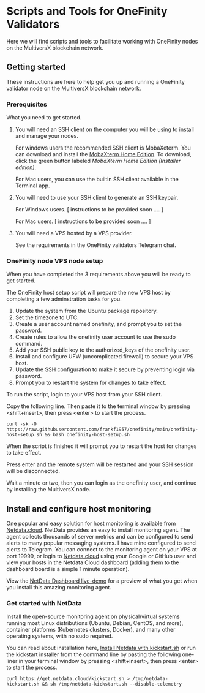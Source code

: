 # Scripts and Tools for OneFinity Validators

Here we will find scripts and tools to facilitate working with OneFinity nodes on the MultiversX blockchain network. 

## Getting started

These instructions are here to help get you up and running a OneFinity validator node on the MultiversX blockchain network.

### Prerequisites

What you need to get started. 

1. You will need an SSH client on the computer you will be using to install and manage your nodes. 

    For windows users the recommended SSH client is MobaXeterm. 
    You can download and install the 
    [MobaXterm Home Edition](https://mobaxterm.mobatek.net/download-home-edition.html). 
    To download, click the green button labeled _MobaXterm Home Edition (Installer edition)_.

    For Mac users, you can use the builtin SSH client available in the Terminal app. 

2. You will need to use your SSH client to generate an SSH keypair.

    For Windows users. [ instructions to be provided soon .... ]

    For Mac users. [ instructions to be provided soon .... ]

3. You will need a VPS hosted by a VPS provider. 

    See the requirements in the OneFinity validators Telegram chat. 

### OneFinity node VPS node setup

When you have completed the 3 requirements above you will be ready to get started.  

The OneFinity host setup script will prepare the new VPS host by completing a few adminstration tasks for you.

1. Update the system from the Ubuntu package repository.
1. Set the timezone to UTC.
1. Create a user account named onefinity, and prompt you to set the password.
1. Create rules to allow the onefinity user account to use the sudo command.
1. Add your SSH public key to the authorized_keys of the onefinity user.
1. Install and configure UFW (uncomplicated firewall) to secure your VPS host.
1. Update the SSH configuration to make it secure by preventing login via password.
1. Prompt you to restart the system for changes to take effect.

To run the script, login to your VPS host from your SSH client.

Copy the following line. Then paste it to the terminal window by pressing \<shift+insert\>, then press \<enter\> to start the process. 

~~~
curl -sk -O https://raw.githubusercontent.com/frankf1957/onefinity/main/onefinity-host-setup.sh && bash onefinity-host-setup.sh
~~~

When the script is finished it will prompt you to restart the host for changes to take effect.

Press enter and the remote system will be restarted and your SSH session will be disconnected. 

Wait a minute or two, then you can login as the onefinity user, and continue by installing the MultiversX node. 


## Install and configure host monitoring

One popular and easy solution for host monitoring is available from [Netdata.cloud](https://www.netdata.cloud/).
NetData provides an easy to install monitoring agent. 
The agent collects thousands of server metrics and can be configured to send alerts to many popular messaging systems.
I have mine configured to send alerts to Telegram.
You can connect to the monitoring agent on your VPS at port 19999, or login to [Netdata.cloud](https://www.netdata.cloud/)
using your Google or GitHub user and view your hosts in the Netdata Cloud dashboard (adding them to the dashboard board is a simple 1 minute operation).

View the [NetData Dashboard live-demo](https://app.netdata.cloud/spaces/netdata-demo/rooms/all-nodes/overview) for a preview of what you get when you install this amazing monitoring agent.


### Get started with NetData

Install the open-source monitoring agent on physical/virtual systems running most Linux distributions (Ubuntu, Debian, CentOS, and more), container platforms (Kubernetes clusters, Docker), and many other operating systems, with no sudo required.

You can read about installation here,
[Install Netdata with kickstart.sh](https://learn.netdata.cloud/docs/installing/one-line-installer-for-all-linux-systems)
or run the kickstart installer from the command line by pasting the following one-liner in your terminal window by pressing \<shift+insert\>, then press \<enter\> to start the process.

~~~
curl https://get.netdata.cloud/kickstart.sh > /tmp/netdata-kickstart.sh && sh /tmp/netdata-kickstart.sh --disable-telemetry
~~~


